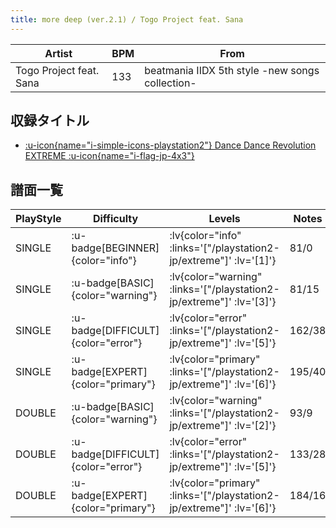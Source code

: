 ```yaml
---
title: more deep (ver.2.1) / Togo Project feat. Sana
---
```


|Artist|BPM|From|
|------|---|----|
|Togo Project feat. Sana|133|beatmania IIDX 5th style -new songs collection-|

## 収録タイトル

- [ :u-icon{name="i-simple-icons-playstation2"} Dance Dance Revolution EXTREME :u-icon{name="i-flag-jp-4x3"} ](/playstation2-jp/extreme)

## 譜面一覧

|PlayStyle|Difficulty|Levels|Notes|Movie|
|---------|----------|------|-----|-----|
|SINGLE| :u-badge[BEGINNER]{color="info"} | :lv{color="info" :links='["/playstation2-jp/extreme"]' :lv='[1]'} |81/0||
|SINGLE| :u-badge[BASIC]{color="warning"} | :lv{color="warning" :links='["/playstation2-jp/extreme"]' :lv='[3]'} |81/15||
|SINGLE| :u-badge[DIFFICULT]{color="error"} | :lv{color="error" :links='["/playstation2-jp/extreme"]' :lv='[5]'} |162/38||
|SINGLE| :u-badge[EXPERT]{color="primary"} | :lv{color="primary" :links='["/playstation2-jp/extreme"]' :lv='[6]'} |195/40||
|DOUBLE| :u-badge[BASIC]{color="warning"} | :lv{color="warning" :links='["/playstation2-jp/extreme"]' :lv='[2]'} |93/9||
|DOUBLE| :u-badge[DIFFICULT]{color="error"} | :lv{color="error" :links='["/playstation2-jp/extreme"]' :lv='[5]'} |133/28||
|DOUBLE| :u-badge[EXPERT]{color="primary"} | :lv{color="primary" :links='["/playstation2-jp/extreme"]' :lv='[6]'} |184/16||
